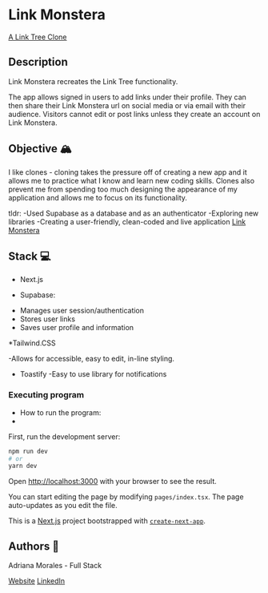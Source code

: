 # Link Monstera 

[A Link Tree Clone](https://linktr.ee/?&utm_source=google&utm_medium=cpc&utm_campaign=BAU_CA_Google_Search_Brand_Intent&utm_term=link%20tree&utm_content=BAU_CA_Google_Search_Brand_Intent_Linktree&gclid=CjwKCAiA5sieBhBnEiwAR9oh2n-7IL5JqKjlMDkc4wWPLIjFte_TPw2nUcSHPjEy9RLbttbV-92_fRoC-6UQAvD_BwE&gclsrc=aw.ds)

## Description 

Link Monstera recreates the Link Tree functionality. 

The app allows signed in users to add links under their profile. They can then share their Link Monstera url on social media or via email with their audience. 
Visitors cannot edit or post links unless they create an account on Link Monstera.

## Objective 🏔️
I like clones - cloning takes the pressure off of creating a new app and it allows me to practice what I know and learn new coding skills. 
Clones also prevent me from spending too much designing the appearance of my application and allows me to focus on its functionality. 

tldr:
-Used Supabase as a database and as an authenticator
-Exploring new libraries
-Creating a user-friendly, clean-coded and live application
[Link Monstera](https://link-monstera-rcwn.vercel.app/)

## Stack 💻

* Next.js

* Supabase: 
- Manages user session/authentication
- Stores user links
- Saves user profile and information

*Tailwind.CSS

-Allows for accessible, easy to edit, in-line styling. 

* Toastify
-Easy to use library for notifications

### Executing program 

* How to run the program: 
* 
First, run the development server:

```bash
npm run dev
# or
yarn dev
```

Open [http://localhost:3000](http://localhost:3000) with your browser to see the result.

You can start editing the page by modifying `pages/index.tsx`. The page auto-updates as you edit the file.


This is a [Next.js](https://nextjs.org/) project bootstrapped with [`create-next-app`](https://github.com/vercel/next.js/tree/canary/packages/create-next-app).

## Authors 👩

Adriana Morales - Full Stack

[Website](https://adrianamoralesdev.netlify.app/)
[LinkedIn](https://www.linkedin.com/in/adriana-morales-quiones/)

